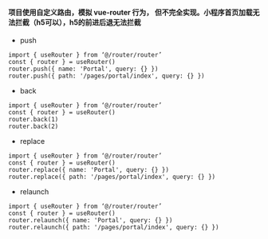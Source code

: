 #### 项目使用自定义路由，模拟 vue-router 行为， 但不完全实现。小程序首页加载无法拦截（h5可以），h5的前进后退无法拦截
- push
```vue
import { useRouter } from ‘@/router/router’ 
const { router } = useRouter()
router.push({ name: 'Portal', query: {} })
router.push({ path: '/pages/portal/index', query: {} })
```

- back
```vue
import { useRouter } from ‘@/router/router’
const { router } = useRouter()
router.back(1)
router.back(2)
```

- replace
```vue
import { useRouter } from ‘@/router/router’ 
const { router } = useRouter()
router.replace({ name: 'Portal', query: {} })
router.replace({ path: '/pages/portal/index', query: {} })
```

- relaunch
```vue
import { useRouter } from ‘@/router/router’
const { router } = useRouter()
router.relaunch({ name: 'Portal', query: {} })
router.relaunch({ path: '/pages/portal/index', query: {} })
```